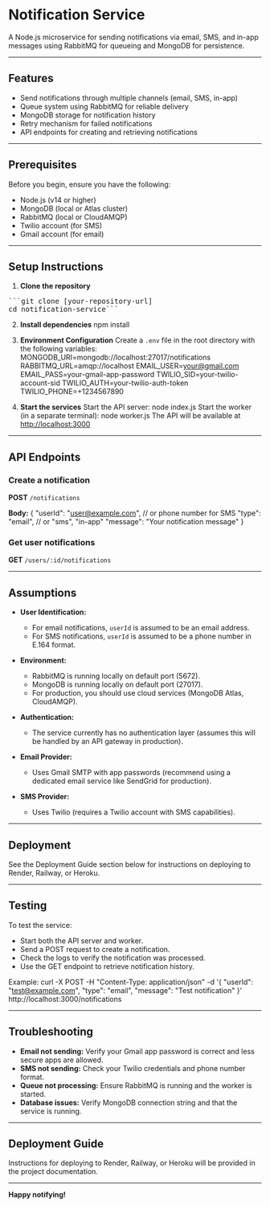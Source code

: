 # Notification Service

A Node.js microservice for sending notifications via email, SMS, and in-app messages using RabbitMQ for queueing and MongoDB for persistence.

---

## Features

- Send notifications through multiple channels (email, SMS, in-app)
- Queue system using RabbitMQ for reliable delivery
- MongoDB storage for notification history
- Retry mechanism for failed notifications
- API endpoints for creating and retrieving notifications

---

## Prerequisites

Before you begin, ensure you have the following:

- Node.js (v14 or higher)
- MongoDB (local or Atlas cluster)
- RabbitMQ (local or CloudAMQP)
- Twilio account (for SMS)
- Gmail account (for email)

---

## Setup Instructions

1. **Clone the repository**
<pre>```git clone [your-repository-url]
cd notification-service```</pre>

2. **Install dependencies**
npm install

3. **Environment Configuration**
Create a `.env` file in the root directory with the following variables:
MONGODB_URI=mongodb://localhost:27017/notifications
RABBITMQ_URL=amqp://localhost
EMAIL_USER=your@gmail.com
EMAIL_PASS=your-gmail-app-password
TWILIO_SID=your-twilio-account-sid
TWILIO_AUTH=your-twilio-auth-token
TWILIO_PHONE=+1234567890

4. **Start the services**
Start the API server:
node index.js
Start the worker (in a separate terminal):
node worker.js
The API will be available at [http://localhost:3000](http://localhost:3000)
---

## API Endpoints

### Create a notification

**POST** `/notifications`

**Body:**
{
"userId": "user@example.com", // or phone number for SMS
"type": "email", // or "sms", "in-app"
"message": "Your notification message"
}

### Get user notifications

**GET** `/users/:id/notifications`

---

## Assumptions

- **User Identification:**
  - For email notifications, `userId` is assumed to be an email address.
  - For SMS notifications, `userId` is assumed to be a phone number in E.164 format.

- **Environment:**
  - RabbitMQ is running locally on default port (5672).
  - MongoDB is running locally on default port (27017).
  - For production, you should use cloud services (MongoDB Atlas, CloudAMQP).

- **Authentication:**
  - The service currently has no authentication layer (assumes this will be handled by an API gateway in production).

- **Email Provider:**
  - Uses Gmail SMTP with app passwords (recommend using a dedicated email service like SendGrid for production).

- **SMS Provider:**
  - Uses Twilio (requires a Twilio account with SMS capabilities).

---

## Deployment

See the Deployment Guide section below for instructions on deploying to Render, Railway, or Heroku.

---

## Testing

To test the service:

- Start both the API server and worker.
- Send a POST request to create a notification.
- Check the logs to verify the notification was processed.
- Use the GET endpoint to retrieve notification history.

Example:
curl -X POST -H "Content-Type: application/json" -d '{
"userId": "test@example.com",
"type": "email",
"message": "Test notification"
}' http://localhost:3000/notifications

---

## Troubleshooting

- **Email not sending:** Verify your Gmail app password is correct and less secure apps are allowed.
- **SMS not sending:** Check your Twilio credentials and phone number format.
- **Queue not processing:** Ensure RabbitMQ is running and the worker is started.
- **Database issues:** Verify MongoDB connection string and that the service is running.

---

## Deployment Guide

Instructions for deploying to Render, Railway, or Heroku will be provided in the project documentation.

---

**Happy notifying!**
